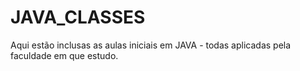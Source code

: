 # JAVA_CLASSES

Aqui estão inclusas as aulas iniciais em JAVA - todas aplicadas pela faculdade em que estudo.
